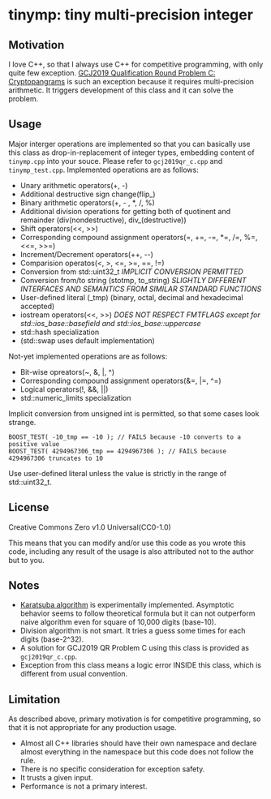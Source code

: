 tinymp: tiny multi-precision integer
====================================

Motivation
----------

I love C++, so that I always use C++ for competitive programming, with only quite few exception. [GCJ2019 Qualification Round Problem C: Cryptopangrams](https://codingcompetitions.withgoogle.com/codejam/round/0000000000051705/000000000008830b) is such an exception because it requires multi-precision arithmetic. It triggers development of this class and it can solve the problem.

Usage
-----

Major interger operations are implemented so that you can basically use this class as drop-in-replacement of integer types, embedding content of `tinymp.cpp` into your souce. Please refer to `gcj2019qr_c.cpp` and `tinymp_test.cpp`. Implemented operations are as follows:

- Unary arithmetic operators(+, -)
- Additional destructive sign change(flip_)
- Binary arithmetic operators(+, - , *, /, %)
- Additional division operations for getting both of quotinent and remainder (div(nondestructive), div_(destructive))
- Shift operators(<<, >>)
- Corresponding compound assignment operators(=, +=, -=, *=, /=, %=, <<=, >>=)
- Increment/Decrement operators(++, --)
- Comparision operatos(<, >, <=, >=, ==, !=)
- Conversion from std::uint32_t *IMPLICIT CONVERSION PERMITTED*
- Conversion from/to string (stotmp, to_string) *SLIGHTLY DIFFERENT INTERFACES AND SEMANTICS FROM SIMILAR STANDARD FUNCTIONS*
- User-defined literal (_tmp) (binary, octal, decimal and hexadecimal accepted)
- iostream operators(<<, >>) *DOES NOT RESPECT FMTFLAGS except for std::ios_base::basefield and std::ios_base::uppercase*
- std::hash specialization
- (std::swap uses default implementation)

Not-yet implemented operations are as follows:

- Bit-wise opreators(~, &, |, ^)
- Corresponding compound assignment operators(&=, |=, ^=)
- Logical operators(!, &&, ||)
- std::numeric_limits specialization

Implicit conversion from unsigned int is permitted, so that some cases look strange.

```
BOOST_TEST( -10_tmp == -10 ); // FAILS because -10 converts to a positive value
BOOST_TEST( 4294967306_tmp == 4294967306 ); // FAILS because 4294967306 truncates to 10
```

Use user-defined literal unless the value is strictly in the range of std::uint32_t.

License
-------

Creative Commons Zero v1.0 Universal(CC0-1.0)

This means that you can modify and/or use this code as you wrote this code, including any result of the usage is also attributed not to the author but to you.

Notes
-----

- [Karatsuba algorithm](https://en.wikipedia.org/wiki/Karatsuba_algorithm) is experimentally implemented. Asymptotic behavior seems to follow theoretical formula but it can not outperform naive algorithm even for square of 10,000 digits (base-10).
- Division algorithm is not smart. It tries a guess some times for each digits (base-2^32).
- A solution for GCJ2019 QR Problem C using this class is provided as `gcj2019qr_c.cpp`.
- Exception from this class means a logic error INSIDE this class, which is different from usual convention.

Limitation
----------

As described above, primary motivation is for competitive programming, so that it is not appropriate for any production usage.

- Almost all C++ libraries should have their own namespace and declare almost everything in the namespace but this code does not follow the rule.
- There is no specific consideration for exception safety.
- It trusts a given input.
- Performance is not a primary interest.
